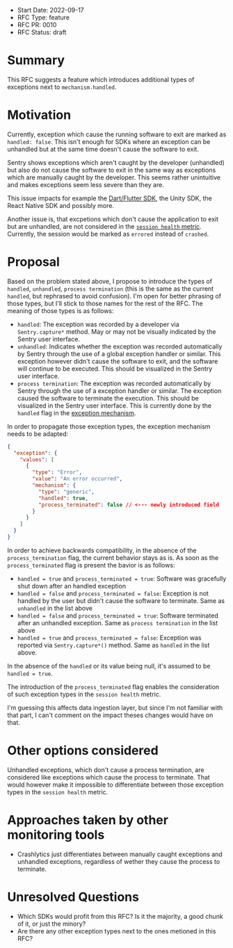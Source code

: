 * Start Date: 2022-09-17
* RFC Type: feature
* RFC PR: 0010
* RFC Status: draft

# Summary

This RFC suggests a feature which introduces additional types of exceptions next to `mechanism.handled`.

# Motivation

Currently, exception which cause the running software to exit are marked as `handled: false`. This isn't enough for SDKs where an exception can be unhandled but at the same time doesn't cause the software to exit.

Sentry shows exceptions which aren't caught by the developer (unhandled) but also do not cause the software to exit in the same way as exceptions which are manually caught by the developer. This seems rather unintuitive and makes exceptions seem less severe than they are.

This issue impacts for example the [Dart/Flutter SDK](https://github.com/getsentry/sentry-dart/issues/456), the Unity SDK, the React Native SDK and possibly more.

Another issue is, that excpetions which don't cause the application to exit but are unhandled, are not considered in the [`session health` metric](https://develop.sentry.dev/sdk/sessions/).
Currently, the session would be marked as `errored` instead of `crashed`.

# Proposal

Based on the problem stated above, I propose to introduce the types of `handled`, `unhandled`, `process termination` (this is the same as the current `handled`, but rephrased to avoid confusion). I'm open for better phrasing of those types, but I'll stick to those names for the rest of the RFC. The meaning of those types is as follows:

- `handled`: The exception was recorded by a developer via `Sentry.capture*` method. May or may not be visually indicated by the Sentry user interface.
- `unhandled`: Indicates whether the exception was recorded automatically by Sentry through the use of a global exception handler or similar. This exception however didn't cause the software to exit, and the software will continue to be executed. This should be visualized in the Sentry user interface.
- `process termination`: The exception was recorded automatically by Sentry through the use of a exception handler or similar. The exception caused the software to terminate the execution. This should be visualized in the Sentry user interface. This is currently done by the `handled` flag in the [exception mechanism](https://develop.sentry.dev/sdk/event-payloads/exception/#exception-mechanism).

In order to propagate those exception types, the exception mechanism needs to be adapted:

```json
{
  "exception": {
    "values": [
      {
        "type": "Error",
        "value": "An error occurred",
        "mechanism": {
          "type": "generic",
          "handled": true,
          "process_terminated": false // <--- newly introduced field
        }
      }
    ]
  }
}
```

In order to achieve backwards compatibility, in the absence of the `process_termination` flag, the current behavior stays as is.
As soon as the `process_terminated` flag is present the bavior is as follows:

- `handled = true` and `process_terminated = true`: Software was gracefully shut down after an handled exception
- `handled = false` and `process_terminated = false`: Exception is not handled by the user but didn't cause the software to terminate. Same as `unhandled` in the list above
- `handled = false` and `process_terminated = true`: Software terminated after an unhandled exception. Same as `process termination` in the list above
- `handled = true` and `process_terminated = false`: Exception was reported via `Sentry.capture*()` method. Same as `handled` in the list above.

In the absence of the `handled` or its value being null, it's assumed to be `handled = true`.


The introduction of the `process_terminated` flag enables the consideration of such exception types in the `session health` metric.

I'm guessing this affects data ingestion layer, but since I'm not familiar with that part, I can't comment on the impact theses changes would have on that.

# Other options considered

Unhandled exceptions, which don't cause a process termination, are considered like exceptions which cause the process to terminate.
That would however make it impossible to differentiate between those exception types in the `session health` metric.

# Approaches taken by other monitoring tools

- Crashlytics just differentiates between manually caught exceptions and unhandled exceptions, regardless of wether they cause the process to terminate.

# Unresolved Questions

- Which SDKs would profit from this RFC? Is it the majority, a good chunk of it, or just the minory?
- Are there any other exception types next to the ones metioned in this RFC?
